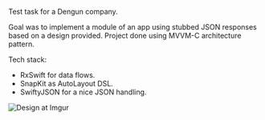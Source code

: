 Test task for a Dengun company.

Goal was to implement a module of an app using stubbed JSON responses based on a design provided.
Project done using MVVM-C architecture pattern.

Tech stack:
* RxSwift for data flows.
* SnapKit as AutoLayout DSL.
* SwiftyJSON for a nice JSON handling.

![Design at Imgur](https://i.imgur.com/gQhmCwZ.gifv)
